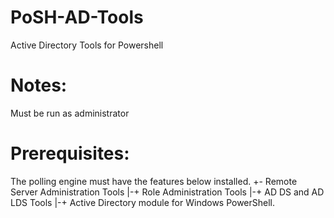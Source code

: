 # PoSH-AD-Tools
Active Directory Tools for Powershell

# Notes:
Must be run as administrator
 
# Prerequisites:
The polling engine must have the features below installed.
+- Remote Server Administration Tools
|-+ Role Administration Tools
|-+ AD DS and AD LDS Tools
|-+ Active Directory module for Windows PowerShell.
